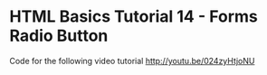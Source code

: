 HTML Basics Tutorial 14 - Forms Radio Button
============================================

Code for the following video tutorial http://youtu.be/024zyHtjoNU
